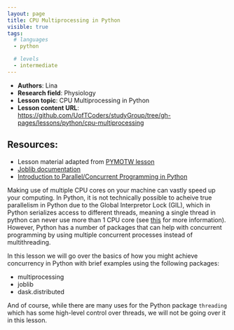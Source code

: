 ```yaml
---
layout: page
title: CPU Multiprocessing in Python
visible: true
tags:
  # languages
  - python

  # levels
  - intermediate
---
```

<!-- change visible to true if you want it on the site -->
<!-- remove any tags listed above that are not relevant -->

 - **Authors**: Lina
 - **Research field**: Physiology
 - **Lesson topic**: CPU Multiprocessing in Python
 - **Lesson content URL**: <https://github.com/UofTCoders/studyGroup/tree/gh-pages/lessons/python/cpu-multiprocessing>

## Resources:
- Lesson material adapted from [PYMOTW lesson](https://pymotw.com/2/multiprocessing/basics.html)
- [Joblib documentation](https://pythonhosted.org/joblib/parallel.html)
- [Introduction to Parallel/Concurrent Programming in Python](https://code.tutsplus.com/articles/introduction-to-parallel-and-concurrent-programming-in-python--cms-28612)

Making use of multiple CPU cores on your machine can vastly speed up your computing. In Python, it is not technically possible to acheive true parallelism in Python due to the Global Interpretor Lock (GIL), which in Python serializes access to different threads, meaning a single thread in python can never use more than 1 CPU core (see [this](https://en.wikipedia.org/wiki/Global_interpreter_lock) for more information). However, Python has a number of packages that can help with concurrent programming by using multiple concurrent processes instead of multithreading.


In this lesson we will go over the basics of how you might achieve concurrency in Python with brief examples using the following packages:
- multiprocessing
- joblib
- dask.distributed

And of course, while there are many uses for the Python package `threading` which has some high-level control over threads, we will not be going over it in this lesson.
